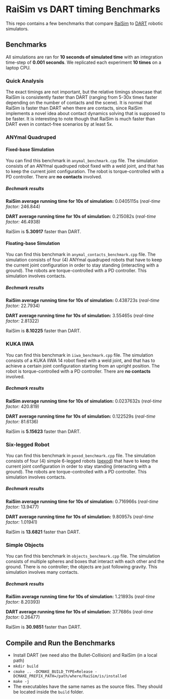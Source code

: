 # RaiSim vs DART timing Benchmarks

This repo contains a few benchmarks that compare [RaiSim](https://github.com/leggedrobotics/raisimLib) to [DART](https://github.com/dartsim/dart) robotic simulators.


## Benchmarks

All simulations are ran for **10 seconds of simulated time** with an integration time-step of **0.001 seconds**. We replicated each experiment **10 times** on a laptop CPU.

### Quick Analysis

The exact timings are not important, but the relative timings showcase that RaiSim is consistently faster than DART (ranging from 5-30x times faster depending on the number of contacts and the scene). It is normal that RaiSim is faster than DART when there are contacts, since RaiSim implements a novel idea about contact dynamics solving that is supposed to be faster. It is interesting to note though that RaiSim is much faster than DART even in contact-free scenarios by at least 5x.

### ANYmal Quadruped

#### Fixed-base Simulation

You can find this benchmark in `anymal_benchmark.cpp` file. The simulation consists of an ANYmal quadruped robot fixed with a weld joint, and that has to keep the current joint configuration. The robot is torque-controlled with a PD controller. There are **no contacts** involved.

##### Bechmark results

**RaiSim average running time for 10s of simulation:** 0.0405115s (*real-time factor:* 246.844)

**DART average running time for 10s of simulation:** 0.215082s (*real-time factor:* 46.4938)

RaiSim is **5.30917** faster than DART.

#### Floating-base Simulation

You can find this benchmark in `anymal_contacts_benchmark.cpp` file. The simulation consists of four (4) ANYmal quadruped robots that have to keep the current joint configuration in order to stay standing (interacting with a ground). The robots are torque-controlled with a PD controller. This simulation involves contacts.

##### Bechmark results

**RaiSim average running time for 10s of simulation:** 0.438723s (*real-time factor:* 22.7934)

**DART average running time for 10s of simulation:** 3.55465s (*real-time factor:* 2.81322)

RaiSim is **8.10225** faster than DART.

### KUKA IIWA

You can find this benchmark in `iiwa_benchmark.cpp` file. The simulation consists of a KUKA IIWA 14 robot fixed with a weld joint, and that has to achieve a certain joint configuration starting from an upright position. The robot is torque-controlled with a PD controller. There are **no contacts** involved.

##### Bechmark results

**RaiSim average running time for 10s of simulation:** 0.0237632s (*real-time factor:* 420.819)

**DART average running time for 10s of simulation:** 0.122529s (*real-time factor:* 81.6136)

RaiSim is **5.15623** faster than DART.

### Six-legged Robot

You can find this benchmark in `pexod_benchmark.cpp` file. The simulation consists of four (4) simple 6-legged robots ([pexod](https://www.resibots.eu/photos.html#pexod-robot)) that have to keep the current joint configuration in order to stay standing (interacting with a ground). The robots are torque-controlled with a PD controller. This simulation involves contacts.

##### Bechmark results

**RaiSim average running time for 10s of simulation:** 0.716966s (*real-time factor:* 13.9477)

**DART average running time for 10s of simulation:** 9.80957s (*real-time factor:* 1.01941)

RaiSim is **13.6821** faster than DART.

### Simple Objects

You can find this benchmark in `objects_benchmark.cpp` file. The simulation consists of multiple spheres and boxes that interact with each other and the ground. There is no controller; the objects are just following gravity. This simulation involves many contacts.

##### Bechmark results

**RaiSim average running time for 10s of simulation:** 1.21893s (*real-time factor:* 8.20393)

**DART average running time for 10s of simulation:** 37.7686s (*real-time factor:* 0.26477)

RaiSim is **30.9851** faster than DART.

## Compile and Run the Benchmarks

- Install DART (we need also the Bullet-Collision) and RaiSim (in a local path)
- `mkdir build`
- `cmake .. -DCMAKE_BUILD_TYPE=Release -DCMAKE_PREFIX_PATH=/path/where/RaiSim/is/installed`
- `make -j`
- The executables have the same names as the source files. They should be located inside the `build` folder.
